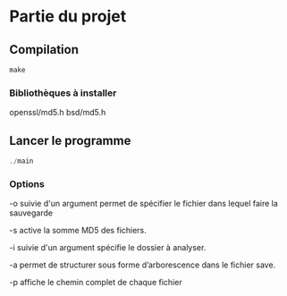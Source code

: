 # Partie du projet

## Compilation 

```c
make 
```

### Bibliothèques à installer
openssl/md5.h
bsd/md5.h


## Lancer le programme

```c 
./main
```

### Options 

 -o suivie d'un argument permet de spécifier le fichier dans lequel faire la sauvegarde
 
 -s active la somme MD5 des fichiers. 
 
 -i suivie d'un argument spécifie le dossier à analyser. 
 
 -a permet de structurer sous forme d’arborescence dans le fichier save.
 
 -p affiche le chemin complet de chaque fichier